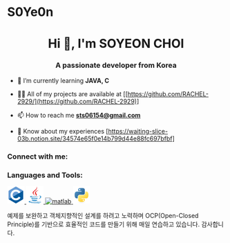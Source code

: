 # S0Ye0n
<h1 align="center">Hi 👋, I'm SOYEON CHOI</h1>
<h3 align="center">A passionate developer from Korea</h3>

- 🌱 I’m currently learning **JAVA, C**

- 👨‍💻 All of my projects are available at [[https://github.com/RACHEL-2929/](https://github.com/RACHEL-2929)]
- 📫 How to reach me **sts06154@gmail.com**

- 📄 Know about my experiences [https://waiting-slice-03b.notion.site/34574e65f0e14b799d44e88fc697bfbf]

<h3 align="left">Connect with me:</h3>
<p align="left">
</p>

<h3 align="left">Languages and Tools:</h3>
<p align="left"> <a href="https://www.cprogramming.com/" target="_blank" rel="noreferrer"> <img src="https://raw.githubusercontent.com/devicons/devicon/master/icons/c/c-original.svg" alt="c" width="40" height="40"/> </a> <a href="https://www.java.com" target="_blank" rel="noreferrer"> <img src="https://raw.githubusercontent.com/devicons/devicon/master/icons/java/java-original.svg" alt="java" width="40" height="40"/> </a> <a href="https://www.mathworks.com/" target="_blank" rel="noreferrer"> <img src="https://upload.wikimedia.org/wikipedia/commons/2/21/Matlab_Logo.png" alt="matlab" width="40" height="40"/> </a> <a href="https://www.python.org" target="_blank" rel="noreferrer"> <img src="https://raw.githubusercontent.com/devicons/devicon/master/icons/python/python-original.svg" alt="python" width="40" height="40"/> </a> </p>

예제를 보완하고 객체지향적인 설계를 하려고 노력하며 OCP(Open-Closed Principle)를 기반으로 
효율적인 코드를 만들기 위해 매일 연습하고 있습니다.
감사합니다.
